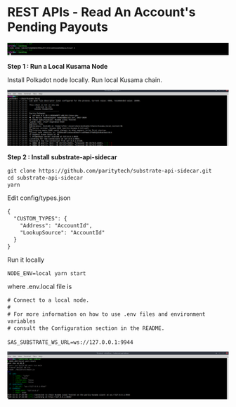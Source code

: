 # REST APIs - Read An Account's Pending Payouts

<img src="https://github.com/rafat/pending/blob/main/img/pending.png" />

**Step 1 : Run a Local Kusama Node**

Install Polkadot node locally. Run local Kusama chain.

<img src="https://github.com/rafat/pending/blob/main/img/kusuma_local_node.png" />

**Step 2 : Install substrate-api-sidecar**

```
git clone https://github.com/paritytech/substrate-api-sidecar.git
cd substrate-api-sidecar
yarn
```

Edit config/types.json

```
{
  "CUSTOM_TYPES": {
    "Address": "AccountId",
    "LookupSource": "AccountId"
  }
}
```

Run it locally 

```
NODE_ENV=local yarn start
```

where .env.local file is

```
# Connect to a local node.
#
# For more information on how to use .env files and environment variables
# consult the Configuration section in the README.

SAS_SUBSTRATE_WS_URL=ws://127.0.0.1:9944
```

<img src="https://github.com/rafat/pending/blob/main/img/sidecar.png" />
